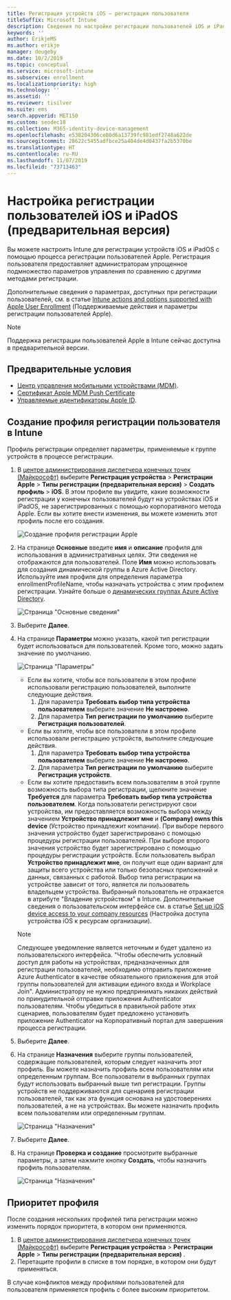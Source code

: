 ```yaml
---
title: Регистрация устройств iOS — регистрация пользователя
titleSuffix: Microsoft Intune
description: Сведения по настройке регистрации пользователей iOS и iPadOS.
keywords: ''
author: ErikjeMS
ms.author: erikje
manager: dougeby
ms.date: 10/2/2019
ms.topic: conceptual
ms.service: microsoft-intune
ms.subservice: enrollment
ms.localizationpriority: high
ms.technology: ''
ms.assetid: ''
ms.reviewer: tisilver
ms.suite: ems
search.appverid: MET150
ms.custom: seodec18
ms.collection: M365-identity-device-management
ms.openlocfilehash: e538204306ce80d6a13739fc981edf2748a622de
ms.sourcegitcommit: 28622c5455adfbce25a404de4d0437fa2b5370be
ms.translationtype: HT
ms.contentlocale: ru-RU
ms.lasthandoff: 11/07/2019
ms.locfileid: "73713463"
---
```

# <a name="set-up-ios-and-ipados-user-enrollment-preview"></a>Настройка регистрации пользователей iOS и iPadOS (предварительная версия)

Вы можете настроить Intune для регистрации устройств iOS и iPadOS с помощью процесса регистрации пользователей Apple. Регистрация пользователя предоставляет администраторам упрощенное подмножество параметров управления по сравнению с другими методами регистрации.

Дополнительные сведения о параметрах, доступных при регистрации пользователей, см. в статье [Intune actions and options supported with Apple User Enrollment](ios-user-enrollment-supported-actions.md) (Поддерживаемые действия и параметры регистрации пользователей Apple).

> [!NOTE]
> Поддержка регистрации пользователей Apple в Intune сейчас доступна в предварительной версии.

## <a name="prerequisites"></a>Предварительные условия
- [Центр управления мобильными устройствами (MDM)](../fundamentals/mdm-authority-set.md).
- [Сертификат Apple MDM Push Certificate](apple-mdm-push-certificate-get.md)
- [Управляемые идентификаторы Apple ID](https://support.apple.com/guide/apple-business-manager/mdm1c9622977/web).

## <a name="create-a-user-enrollment-profile-in-intune"></a>Создание профиля регистрации пользователя в Intune

Профиль регистрации определяет параметры, применяемые к группе устройств в процессе регистрации. 

1. В [центре администрирования диспетчера конечных точек (Майкрософт)](https://go.microsoft.com/fwlink/?linkid=2109431) выберите **Регистрация устройства** > **Регистрации Apple** > **Типы регистрации (предварительная версия)**  > **Создать профиль** > **iOS**. В этом профиле вы увидите, какие возможности регистрации у конечных пользователей будут на устройствах iOS и iPadOS, не зарегистрированных с помощью корпоративного метода Apple. Если вы хотите внести изменения, вы можете изменить этот профиль после его создания.

    ![Создание профиля регистрации Apple](./media/ios-user-enrollment/create-profile.png)

2. На странице **Основные** введите **имя** и **описание** профиля для использования в административных целях. Эти сведения не отображаются для пользователей. Поле **Имя** можно использовать для создания динамической группы в Azure Active Directory. Используйте имя профиля для определения параметра enrollmentProfileName, чтобы назначать устройства с этим профилем регистрации. Узнайте больше о [динамических группах Azure Active Directory](https://docs.microsoft.com/azure/active-directory/active-directory-groups-dynamic-membership-azure-portal#rules-for-devices).

    ![Страница "Основные сведения"](./media/ios-user-enrollment/basics-page.png)


3. Выберите **Далее**.

4. На странице **Параметры** можно указать, какой тип регистрации будет использоваться для пользователей. Кроме того, можно задать значение по умолчанию.

    ![Страница "Параметры"](./media/ios-user-enrollment/settings-page.png)

    - Если вы хотите, чтобы все пользователи в этом профиле использовали регистрацию пользователей, выполните следующие действия.
        1. Для параметра **Требовать выбор типа устройства пользователем** выберите значение **Не настроено**.
        2. Для параметра **Тип регистрации по умолчанию** выберите **Регистрация пользователей**.
    - Если вы хотите, чтобы все пользователи в этом профиле использовали регистрацию устройств, выполните следующие действия.
        1. Для параметра **Требовать выбор типа устройства пользователем** выберите значение **Не настроено**.
        2. Для параметра **Тип регистрации по умолчанию** выберите **Регистрация устройств**.
    - Если вы хотите предоставить всем пользователям в этой группе возможность выбора типа регистрации, щелкните значение **Требуется** для параметра **Требовать выбор типа устройства пользователем**. Когда пользователи регистрируют свои устройства, им предоставляется возможность выбора между значением **Устройство принадлежит мне** и **(Company) owns this device** (Устройство принадлежит компании). При выборе первого значения устройство будет зарегистрировано с помощью процедуры регистрации пользователей. При выборе второго значения устройство будет зарегистрировано с помощью процедуры регистрации устройств. Если пользователь выбрал **Устройство принадлежит мне**, он получит еще один вариант для защиты всего устройства или только безопасных приложений и данных, связанных с работой. Выбор типа регистрации на устройстве зависит от того, является ли пользователь владельцем устройства. Выбранный пользователь не отражается в атрибуте "Владение устройством" в Intune. Дополнительные сведения о пользовательском интерфейсе см. в статье [Set up iOS device access to your company resources](https://docs.microsoft.com/intune-user-help/enroll-your-device-in-intune-ios) (Настройка доступа устройства iOS к ресурсам организации).
    
    > [!NOTE]
    > Следующее уведомление является неточным и будет удалено из пользовательского интерфейса.
    > "Чтобы обеспечить условный доступ для работы на устройствах, предназначенных для регистрации пользователей, необходимо отправить приложение Azure Authenticator в качестве обязательного приложения для этой группы пользователей для активации единого входа и Workplace Join".
    > Администратору не нужно предпринимать никаких действий по принудительной отправке приложения Authenticator пользователям. Чтобы убедиться в правильной работе этих сценариев, пользователям будет предложено установить приложение Authenticator на Корпоративный портал для завершения процесса регистрации.

5. Выберите **Далее**.

6. На странице **Назначения** выберите группы пользователей, содержащие пользователей, которым следует назначить этот профиль. Вы можете назначить профиль всем пользователям или определенным группам. Все пользователи в выбранных группах будут использовать выбранный выше тип регистрации. Группы устройств не поддерживаются для сценариев регистрации пользователей, так как эта функция основана на удостоверениях пользователей, а не на устройствах. Вы можете назначить профиль всем пользователям или определенным группам.

    ![Страница "Назначения"](./media/ios-user-enrollment/assignments-page.png)

7. Выберите **Далее**.

8. На странице **Проверка и создание** просмотрите выбранные параметры, а затем нажмите кнопку **Создать**, чтобы назначить профиль пользователям.

    ![Страница "Назначения"](./media/ios-user-enrollment/assignments-page.png)


## <a name="profile-priority"></a>Приоритет профиля

После создания нескольких профилей типа регистрации можно изменить порядок приоритета, в котором они применяются.

1. В [центре администрирования диспетчера конечных точек (Майкрософт)](https://go.microsoft.com/fwlink/?linkid=2109431) выберите **Регистрация устройства** > **Регистрации Apple** > **Типы регистрации (предварительная версия)** .
2. Перетащите профили в списке в том порядке, в котором они будут применяться.

В случае конфликтов между профилями пользователей для пользователя применяется профиль с более высоким приоритетом.


